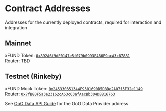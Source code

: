 # Contract Addresses

Addresses for the currently deployed contracts, required for interaction and integration

## Mainnet

xFUND Token: [`0x892A6f9dF0147e5f079b0993F486F9acA3c87881`](https://etherscan.io/address/0x892A6f9dF0147e5f079b0993F486F9acA3c87881#code)  
Router: TBD  

## Testnet (Rinkeby)

xFUND Mock Token: [`0x245330351344F9301690D5D8De2A07f5F32e1149`](https://rinkeby.etherscan.io/address/0x245330351344F9301690D5D8De2A07f5F32e1149#code)  
Router: [`0x7fB80F5a3e23162cA63c03afAacBb304DB816763`](https://rinkeby.etherscan.io/address/0x7fB80F5a3e23162cA63c03afAacBb304DB816763#code)  

See [OoO Data API Guide](guide/ooo_api.md) for the OoO Data Provider address